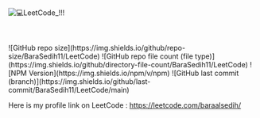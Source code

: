 ![💻LeetCode_!!!](https://github.com/BaraSedih11/LeetCode/assets/98843912/215b5c4b-261b-40ae-9352-55a41f02b719)

<br>
<br>
 ![GitHub repo size](https://img.shields.io/github/repo-size/BaraSedih11/LeetCode) ![GitHub repo file count (file type)](https://img.shields.io/github/directory-file-count/BaraSedih11/LeetCode) ![NPM Version](https://img.shields.io/npm/v/npm) ![GitHub last commit (branch)](https://img.shields.io/github/last-commit/BaraSedih11/LeetCode/main)

<br>

Here is my profile link on LeetCode : 
https://leetcode.com/baraalsedih/
